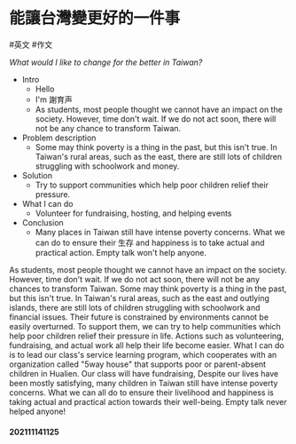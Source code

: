 # 能讓台灣變更好的一件事
#英文 #作文 

*What would I like to change for the better in Taiwan?*

- Intro
	- Hello
	- I'm 謝育声
	- As students, most people thought we cannot have an impact on the society. However, time don't wait. If we do not act soon, there will not be any chance to transform Taiwan.
- Problem description
	- Some may think poverty is a thing in the past, but this isn't true. In Taiwan's rural areas, such as the east, there are still lots of children struggling with schoolwork and money.
- Solution
	- Try to support communities which help poor children relief their pressure. 
- What I can do 
	- Volunteer for fundraising, hosting, and helping events
- Conclusion
	- Many places in Taiwan still have intense poverty concerns. What we can do to ensure their 生存 and happiness is to take actual and practical action. Empty talk won't help anyone.



As students, most people thought we cannot have an impact on the society. However, time don't wait. If we do not act soon, there will not be any chances to transform Taiwan. Some may think poverty is a thing in the past, but this isn't true. In Taiwan's rural areas, such as the east and outlying islands, there are still lots of children struggling with schoolwork and financial issues. Their future is constrained by environments cannot be easily overturned. To support them, we can try to help communities which help poor children relief their pressure in life. Actions such as volunteering, fundraising, and actual work all help their life become easier. What I can do is to lead our class's service learning program, which cooperates with an organization called "5way house" that supports poor or parent-absent children in Hualien. Our class will have fundraising,  Despite our lives have been mostly satisfying, many children in Taiwan still have intense poverty concerns. What we can all do to ensure their livelihood and happiness is taking actual and practical action towards their well-being. Empty talk never helped anyone!


#### 202111141125

